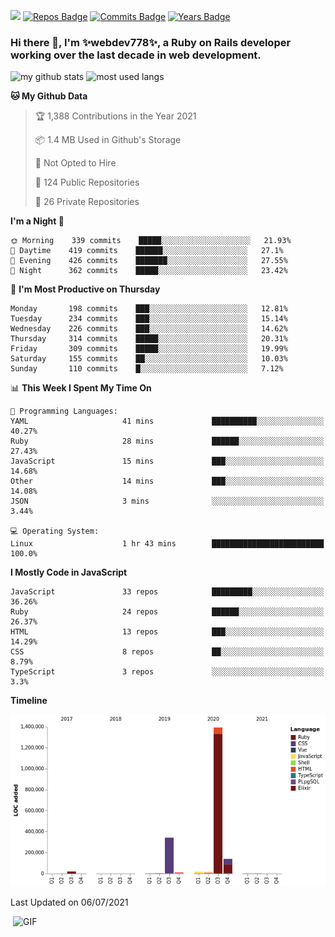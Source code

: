 ![](https://visitor-badge.glitch.me/badge?page_id=webdev778.webdev778)
[![Repos Badge](https://badges.pufler.dev/repos/webdev778)](https://badges.pufler.dev)
[![Commits Badge](https://badges.pufler.dev/commits/monthly/webdev778)](https://badges.pufler.dev)
[![Years Badge](https://badges.pufler.dev/years/webdev778)](https://badges.pufler.dev)
### Hi there 👋, I'm ✨webdev778✨, a Ruby on Rails developer working over the last decade in web development.


![my github stats](https://github-readme-stats.vercel.app/api?username=webdev778&show_icons=true&theme=tokyonight&line_height=27)
![most used langs](https://github-readme-stats.vercel.app/api/top-langs/?username=webdev778&hide=css,html&theme=tokyonight)

<!--START_SECTION:waka-->
**🐱 My Github Data** 

> 🏆 1,388 Contributions in the Year 2021
 > 
> 📦 1.4 MB Used in Github's Storage 
 > 
> 🚫 Not Opted to Hire
 > 
> 📜 124 Public Repositories 
 > 
> 🔑 26 Private Repositories  
 > 
**I'm a Night 🦉** 

```text
🌞 Morning    339 commits    █████░░░░░░░░░░░░░░░░░░░░   21.93% 
🌆 Daytime    419 commits    ██████░░░░░░░░░░░░░░░░░░░   27.1% 
🌃 Evening    426 commits    ███████░░░░░░░░░░░░░░░░░░   27.55% 
🌙 Night      362 commits    █████░░░░░░░░░░░░░░░░░░░░   23.42%

```
📅 **I'm Most Productive on Thursday** 

```text
Monday       198 commits    ███░░░░░░░░░░░░░░░░░░░░░░   12.81% 
Tuesday      234 commits    ███░░░░░░░░░░░░░░░░░░░░░░   15.14% 
Wednesday    226 commits    ███░░░░░░░░░░░░░░░░░░░░░░   14.62% 
Thursday     314 commits    █████░░░░░░░░░░░░░░░░░░░░   20.31% 
Friday       309 commits    █████░░░░░░░░░░░░░░░░░░░░   19.99% 
Saturday     155 commits    ██░░░░░░░░░░░░░░░░░░░░░░░   10.03% 
Sunday       110 commits    █░░░░░░░░░░░░░░░░░░░░░░░░   7.12%

```


📊 **This Week I Spent My Time On** 

```text
💬 Programming Languages: 
YAML                     41 mins             ██████████░░░░░░░░░░░░░░░   40.27% 
Ruby                     28 mins             ██████░░░░░░░░░░░░░░░░░░░   27.43% 
JavaScript               15 mins             ███░░░░░░░░░░░░░░░░░░░░░░   14.68% 
Other                    14 mins             ███░░░░░░░░░░░░░░░░░░░░░░   14.08% 
JSON                     3 mins              ░░░░░░░░░░░░░░░░░░░░░░░░░   3.44%

💻 Operating System: 
Linux                    1 hr 43 mins        █████████████████████████   100.0%

```

**I Mostly Code in JavaScript** 

```text
JavaScript               33 repos            █████████░░░░░░░░░░░░░░░░   36.26% 
Ruby                     24 repos            ██████░░░░░░░░░░░░░░░░░░░   26.37% 
HTML                     13 repos            ███░░░░░░░░░░░░░░░░░░░░░░   14.29% 
CSS                      8 repos             ██░░░░░░░░░░░░░░░░░░░░░░░   8.79% 
TypeScript               3 repos             ░░░░░░░░░░░░░░░░░░░░░░░░░   3.3%

```


**Timeline**

![Chart not found](https://raw.githubusercontent.com/webdev778/webdev778/master/charts/bar_graph.png) 


 Last Updated on 06/07/2021
<!--END_SECTION:waka-->

<img align="right" alt="GIF" src="https://github.com/webdev778/webdev778/blob/main/code.gif?raw=true" width="500" height="320" />

<!--
**webdev778/webdev778** is a ✨ _special_ ✨ repository because its `README.md` (this file) appears on your GitHub profile.

Here are some ideas to get you started:

- 🔭 I’m currently working on ...
- 🌱 I’m currently learning ...
- 👯 I’m looking to collaborate on ...
- 🤔 I’m looking for help with ...
- 💬 Ask me about ...
- 📫 How to reach me: ...
- 😄 Pronouns: ...
- ⚡ Fun fact: ...
-->
